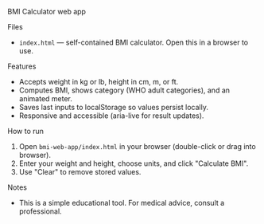 BMI Calculator web app

Files
- `index.html` — self-contained BMI calculator. Open this in a browser to use.

Features
- Accepts weight in kg or lb, height in cm, m, or ft.
- Computes BMI, shows category (WHO adult categories), and an animated meter.
- Saves last inputs to localStorage so values persist locally.
- Responsive and accessible (aria-live for result updates).

How to run
1. Open `bmi-web-app/index.html` in your browser (double-click or drag into browser).
2. Enter your weight and height, choose units, and click "Calculate BMI".
3. Use "Clear" to remove stored values.

Notes
- This is a simple educational tool. For medical advice, consult a professional.
